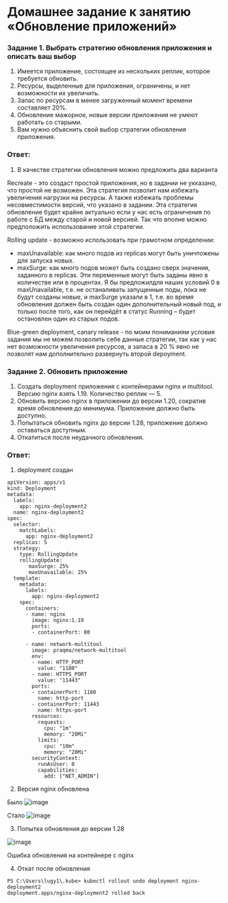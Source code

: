 # Домашнее задание к занятию «Обновление приложений»

### Задание 1. Выбрать стратегию обновления приложения и описать ваш выбор

1. Имеется приложение, состоящее из нескольких реплик, которое требуется обновить.
2. Ресурсы, выделенные для приложения, ограничены, и нет возможности их увеличить.
3. Запас по ресурсам в менее загруженный момент времени составляет 20%.
4. Обновление мажорное, новые версии приложения не умеют работать со старыми.
5. Вам нужно объяснить свой выбор стратегии обновления приложения.

### Ответ:

1. В качестве стратегии обновления можно предложить два варианта

Recreate - это создаст простой приложения, но в задании не укказано, что простой не возможен. Эта стратегия позволит нам избежать увеличения нагрузки на ресурсы. А также избежать проблемы несовместимости версий, что указано в задании.
Эта стратегия обновление будет крайне актуально если у нас есть ограничения по работе с БД между старой и новой версией. Так что вполне можно предположить использование этой стратегии. 

Rolling update - возможно использовать при грамотном определении:
- maxUnavailable: как много подов из replicas могут быть уничтожены для запуска новых.
- maxSurge: как много подов может быть создано сверх значения, заданного в replicas.
Эти переменные могут быть заданы явно в количестве или в процентах.
Я бы предложилдля наших условий  0 в maxUnavailable, т.е. не останаливать запущенные поды, пока не будут созданы новые, и maxSurge указали в 1, т.е. во время обновления должен быть создан один дополнительный новый под,
и только после того, как он перейдёт в статус Running – будет остановлен один из старых подов.

Blue-green deployment, canary release - по моим пониманиям условия задания мы не можем позволить себе данные стратегии, так как у нас нет возможности увеличения ресурсов, а запаса в 20 % явно не позволят нам дополнительно развернуть второй depoyment.

### Задание 2. Обновить приложение

1. Создать deployment приложения с контейнерами nginx и multitool. Версию nginx взять 1.19. Количество реплик — 5.
2. Обновить версию nginx в приложении до версии 1.20, сократив время обновления до минимума. Приложение должно быть доступно.
3. Попытаться обновить nginx до версии 1.28, приложение должно оставаться доступным.
4. Откатиться после неудачного обновления.

### Ответ:

1. deployment создан

```
apiVersion: apps/v1
kind: Deployment
metadata:
  labels:
    app: nginx-deployment2
  name: nginx-deployment2
spec:
  selector:
    matchLabels:
      app: nginx-deployment2
  replicas: 5 
  strategy:
    type: RollingUpdate
    rollingUpdate:
       maxSurge: 25%
       maxUnavailable: 25% 
  template:
    metadata:
      labels:
        app: nginx-deployment2
    spec:
      containers:
      - name: nginx
        image: nginx:1.19
        ports:
        - containerPort: 80
      
      - name: network-multitool
        image: praqma/network-multitool
        env:
        - name: HTTP_PORT
          value: "1180"
        - name: HTTPS_PORT
          value: "11443"
        ports:
        - containerPort: 1180
          name: http-port
        - containerPort: 11443
          name: https-port
        resources:
          requests:
            cpu: "1m"
            memory: "20Mi"
          limits:
            cpu: "10m"
            memory: "20Mi"
        securityContext:
          runAsUser: 0
          capabilities:
            add: ["NET_ADMIN"]
```
2. Версия nginx обновлена

Было
![image](https://github.com/LugovskoyPavel/devops-netology-2022/assets/104651372/4dc54b3c-f3fe-47e5-9c45-6c3a55e31fb4)

Стало
![image](https://github.com/LugovskoyPavel/devops-netology-2022/assets/104651372/f3a4ed83-fa97-4d79-aa32-d30e07a87392)


3. Попытка обновления до версии 1.28

![image](https://github.com/LugovskoyPavel/devops-netology-2022/assets/104651372/d36cac2d-36b5-4d80-8cb7-ef4529bdf780)

Ошибка обновления на контейнере с nginx

4. Откат после обновления

```
PS C:\Users\lugy1\.kube> kubectl rollout undo deployment nginx-deployment2  
deployment.apps/nginx-deployment2 rolled back
```

